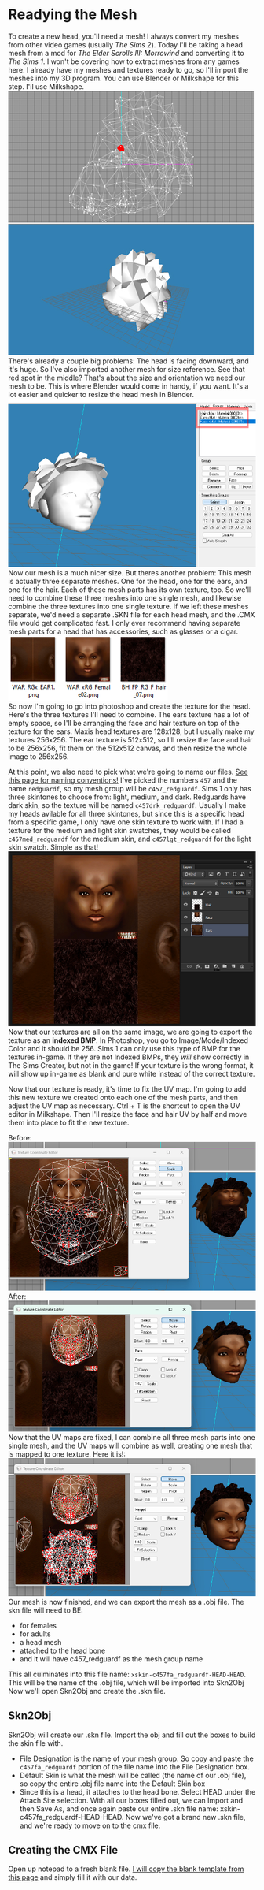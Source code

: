 # Readying the Mesh
To create a new head, you'll need a mesh! I always convert my meshes from other video games (usually *The Sims 2*). 
Today I'll be taking a head mesh from a mod for *The Elder Scrolls III: Morrowind* and converting it to *The Sims 1*. I won't be covering how to extract meshes from any games here. I already have my meshes and textures ready to go, so I'll import the meshes into my 3D program. You can use Blender or Milkshape for this step. I'll use Milkshape.  
![Files](mesh1.jpg)  
There's already a couple big problems: The head is facing downward, and it's huge. So I've also imported another mesh for size reference. See that red spot in the middle? That's about the size and orientation we need our mesh to be. This is where Blender would come in handy, if you want. It's a lot easier and quicker to resize the head mesh in Blender.  
![Files](mesh2.jpg)  
Now our mesh is a much nicer size. But theres another problem: This mesh is actually three separate meshes. One for the head, one for the ears, and one for the hair. Each of these mesh parts has its own texture, too. So we'll need to combine these three meshes into one single mesh, and likewise combine the three textures into one single texture. If we left these meshes separate, we'd need a separate .SKN file for each head mesh, and the .CMX file would get complicated fast. I only ever recommend having separate mesh parts for a head that has accessories, such as glasses or a cigar.    
![Files](mesh3.jpg)   
So now I'm going to go into photoshop and create the texture for the head. Here's the three textures I'll need to combine. The ears texture has a lot of empty space, so I'll be arranging the face and hair texture on top of the texture for the ears. Maxis head textures are 128x128, but I usually make my textures 256x256. The ear texture is 512x512, so I'll resize the face and hair to be 256x256, fit them on the 512x512 canvas, and then resize the whole image to 256x256.  
 
At this point, we also need to pick what we're going to name our files. [See this page for naming conventions!](skn2objcxm.md) I've picked the numbers `457` and the name `redguardf`, so my mesh group will be `c457_redguardf`. Sims 1 only has three skintones to choose from: light, medium, and dark. Redguards have dark skin, so the texture will be named `c457drk_redguardf`. Usually I make my heads avilable for all three skintones, but since this is a specific head from a specific game, I only have one skin texture to work with. If I had a texture for the medium and light skin swatches, they would be called `c457med_redguardf` for the medium skin, and `c457lgt_redguardf` for the light skin swatch. Simple as that!  
![Files](mesh4.jpg)  
Now that our textures are all on the same image, we are going to export the texture as an **indexed BMP**. In Photoshop, you go to Image/Mode/Indexed Color and it should be 256. Sims 1 can only use this type of BMP for the textures in-game. If they are not Indexed BMPs, they *will* show correctly in The Sims Creator, but not in the game! If your texture is the wrong format, it will show up in-game as blank and pure white instead of the correct texture.  

Now that our texture is ready, it's time to fix the UV map. I'm going to add this new texture we created onto each one of the mesh parts, and then adjust the UV map as necessary. Ctrl + T is the shortcut to open the UV editor in Milkshape. Then I'll resize the face and hair UV by half and move them into place to fit the new texture.   

Before:  
![Files](mesh5.jpg)   
After:  
![Files](mesh6.jpg)  
Now that the UV maps are fixed, I can combine all three mesh parts into one single mesh, and the UV maps will combine as well, creating one mesh that is mapped to one texture. Here it is!:  
![Files](mesh7.jpg)   
Our mesh is now finished, and we can export the mesh as a .obj file. The skn file will need to BE:  
- for females
- for adults
- a head mesh
- attached to the head bone
- and it will have c457_redguardf as the mesh group name

This all culminates into this file name: `xskin-c457fa_redguardf-HEAD-HEAD`. This will be the name of the .obj file, which will be imported into Skn2Obj  
Now we'll open Skn2Obj and create the .skn file.
## Skn2Obj  
Skn2Obj will create our .skn file. Import the obj and fill out the boxes to build the skin file with.  
- File Designation is the name of your mesh group. So copy and paste the `c457fa_redguardf` portion of the file name into the File Designation box.
- Default Skin is what the mesh will be called (the name of our .obj file), so copy the entire .obj file name into the Default Skin box
- Since this is a head, it attaches to the head bone. Select HEAD under the Attach Site selection.
 With all our boxes filled out, we can Import and then Save As, and once again paste our entire .skn file name: xskin-c457fa_redguardf-HEAD-HEAD. Now we've got a brand new .skn file, and we're ready to move on to the cmx file.

## Creating the CMX File
Open up notepad to a fresh blank file. [I will copy the blank template from this page](skn2objcxm.md) and simply fill it with our data.
